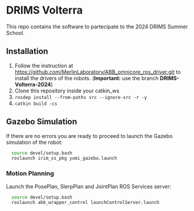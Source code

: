 # DRIMS Volterra

This repo contains the software to partecipate to the 2024 DRIMS Summer School.

## Installation

1. Follow the instruction at https://github.com/MerlinLaboratory/ABB_omnicore_ros_driver.git to install the drivers of the robots. (**Important:** use the branch **DRIMS-Volterra-2024**)
2. Clone this repository inside your catkin_ws
3. ```rosdep install --from-paths src --ignore-src -r -y```
4. ```catkin build -cs```

## Gazebo Simulation
If there are no errors you are ready to proceed to launch the Gazebo simulation of the robot:
```bash
  source devel/setup.bash
  roslaunch irim_ss_pkg yumi_gazebo.launch
```
### Motion Planning
Launch the PosePlan, SlerpPlan and JointPlan ROS Services server:
```bash
  source devel/setup.bash
  roslaunch abb_wrapper_control launchControlServer.launch
```




